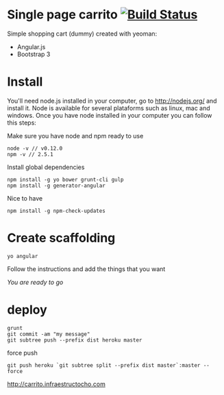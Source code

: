 # Single page carrito [![Build Status](https://travis-ci.org/richistron/carrito.svg?branch=master)](https://travis-ci.org/richistron/carrito)

Simple shopping cart (dummy) created with yeoman:

* Angular.js
* Bootstrap 3

# Install

You'll need node.js installed in your computer, go to http://nodejs.org/ and 
install it. Node is available for several plataforms such as linux, mac and
windows. Once you have node installed in your computer you can follow this
steps:

Make sure you have node and npm ready to use
```
node -v // v0.12.0
npm -v // 2.5.1
```

Install global dependencies
```
npm install -g yo bower grunt-cli gulp 
npm install -g generator-angular
```

Nice to have
```
npm install -g npm-check-updates
```

# Create  scaffolding

```
yo angular
```

Follow the instructions and add the things that you want

*You are ready to go*

# deploy 

```
grunt
git commit -am "my message"
git subtree push --prefix dist heroku master
```

force push
```
git push heroku `git subtree split --prefix dist master`:master --force
```

http://carrito.infraestructocho.com

